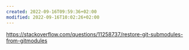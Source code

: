 ```yaml
---
created: 2022-09-16T09:59:36+02:00
modified: 2022-09-16T10:02:26+02:00
---
```


https://stackoverflow.com/questions/11258737/restore-git-submodules-from-gitmodules
